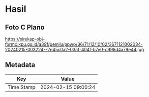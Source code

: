 # Hasil

## Foto C Plano

https://sirekap-obj-formc.kpu.go.id/a39f/pemilu/ppwp/36/71/12/10/02/3671121002034-20240215-003224--2e45c0a2-03af-404f-b7e0-c998d4a79e44.jpg


## Metadata

| Key        | Value               |
| ---------- | ------------------- |
| Time Stamp | 2024-02-15 09:00:24 |



